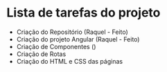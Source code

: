 # Lista de tarefas do projeto
- Criação do Repositório (Raquel - Feito)
- Criação do projeto Angular (Raquel - Feito)
- Criação de Componentes ()
- Criação de Rotas
- Criação do HTML e CSS das páginas

